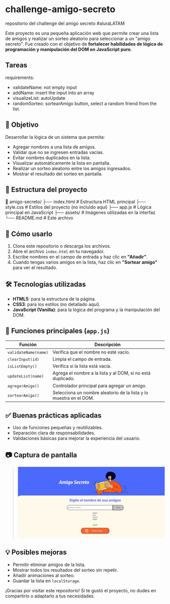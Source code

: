 # challenge-amigo-secreto
repositorio del challenge del amigo secreto #aluraLATAM

Este proyecto es una pequeña aplicación web  que permite crear una lista de amigos y realizar un sorteo aleatorio para seleccionar a un "amigo secreto". Fue creado con el objetivo de **fortalecer habilidades de lógica de programación y manipulación del DOM en JavaScript puro**.

## Tareas

requirements:
 * validateName: not empty input
 * addName: insert the input into an array
 * visualizeList: autoUpdate
 * randomSorteo: sortearAmigo button, select a random friend from the list.


## 🧠 Objetivo

Desarrollar la lógica de un sistema que permita:
- Agregar nombres a una lista de amigos.
- Validar que no se ingresen entradas vacías.
- Evitar nombres duplicados en la lista.
- Visualizar automáticamente la lista en pantalla.
- Realizar un sorteo aleatorio entre los amigos ingresados.
- Mostrar el resultado del sorteo en pantalla.

## 📂 Estructura del proyecto

📁 amigo-secreto/
├── index.html # Estructura HTML principal
├── style.css # Estilos del proyecto (no incluido aquí)
├── app.js # Lógica principal en JavaScript
├── assets/ # Imágenes utilizadas en la interfaz
└── README.md # Este archivo


## 🚀 Cómo usarlo

1. Clona este repositorio o descarga los archivos.
2. Abre el archivo `index.html` en tu navegador.
3. Escribe nombres en el campo de entrada y haz clic en **"Añadir"**.
4. Cuando tengas varios amigos en la lista, haz clic en **"Sortear amigo"** para ver el resultado.


## 🛠️ Tecnologías utilizadas

- **HTML5**: para la estructura de la página.
- **CSS3**: para los estilos (no detallado aquí).
- **JavaScript (Vanilla)**: para la lógica del programa y la manipulación del DOM.

## 📌 Funciones principales (`app.js`)

| Función           | Descripción |
|------------------|-------------|
| `validateName(name)` | Verifica que el nombre no esté vacío. |
| `clearInput(id)` | Limpia el campo de entrada. |
| `isListEmpty()` | Verifica si la lista está vacía. |
| `updateList(name)` | Agrega el nombre a la lista y al DOM, si no está duplicado. |
| `agregarAmigo()` | Controlador principal para agregar un amigo. |
| `sortearAmigo()` | Selecciona un nombre aleatorio de la lista y lo muestra en el DOM. |

## ✅ Buenas prácticas aplicadas

- Uso de funciones pequeñas y reutilizables.
- Separación clara de responsabilidades.
- Validaciones básicas para mejorar la experiencia del usuario.

## 📷 Captura de pantalla

> ![alt text](image.png)

## 💡 Posibles mejoras

- Permitir eliminar amigos de la lista.
- Mostrar todos los resultados del sorteo sin repetir.
- Añadir animaciones al sorteo.
- Guardar la lista en `localStorage`.


¡Gracias por visitar este repositorio! Si te gustó el proyecto, no dudes en compartirlo o adaptarlo a tus necesidades.
